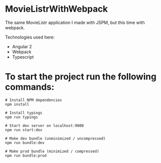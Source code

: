 # MovieListrWithWebpack
The same MovieListr application I made with JSPM, but this time with webpack.

Technologies used here:
- Angular 2
- Webpack
- Typescript

# To start the project run the following commands:
```
# Install NPM dependencies
npm install

# Install typings
npm run typings

# Start dev server on localhost:9000
npm run start:dev

# Make dev bundle (unminimized / uncompressed)
npm run bundle:dev

# Make prod bundle (minimized / compressed)
npm run bundle:prod

```
